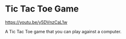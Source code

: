 # Tic Tac Toe Game

https://youtu.be/y5DVnzCaL1w

A Tic Tac Toe game that you can play against a computer.
